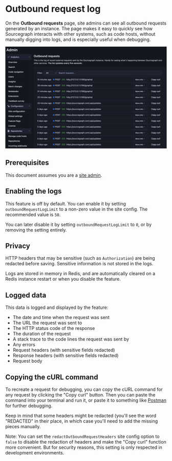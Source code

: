 # Outbound request log

On the **Outbound requests** page, site admins can see all outbound requests generated by an instance. The page makes it easy to quickly see how Sourcegraph interacts with other systems, such as code hosts, without manually digging into logs, and is especially useful when debugging.

![UI screenshot](../img/outbound-request-log.png)

## Prerequisites

This document assumes you are a [site admin](../index.md).

## Enabling the logs

This feature is off by default. You can enable it by setting `outboundRequestLogLimit` to a non-zero value in the site config. The recommended value is `50`.

You can later disable it by setting `outboundRequestLogLimit` to `0`, or by removing the setting entirely.

## Privacy

HTTP headers that may be sensitive (such as `Authorization`) are being redacted before saving. Sensitive information is not stored in the logs.

Logs are stored in memory in Redis, and are automatically cleared on a Redis instance restart or when you disable the feature.

## Logged data

This data is logged and displayed by the feature:

- The date and time when the request was sent
- The URL the request was sent to
- The HTTP status code of the response
- The duration of the request
- A stack trace to the code lines the request was sent by
- Any errors
- Request headers (with sensitive fields redacted)
- Response headers (with sensitive fields redacted)
- Request body

## Copying the cURL command

To recreate a request for debugging, you can copy the cURL command for any request by clicking the "Copy curl" button. Then you can paste the command into your terminal and run it, or paste it to something like [Postman](https://www.postman.com/) for further debugging.

Keep in mind that some headers might be redacted (you'll see the word "REDACTED" in their place, in which case you'll need to add the missing pieces manually.

Note: You can set the `redactOutboundRequestHeaders` site config option to `false` to disable the redaction of headers and make the "Copy curl" function more convenient. But for security reasons, this setting is only respected in development environments. 
